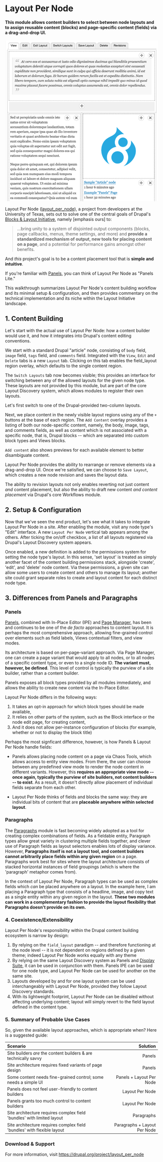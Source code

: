 # Layout Per Node
#### This module allows content builders to select between node layouts and to assign reusable content (blocks) and page-specific content (fields) via a drag-and-drop UI.

![Screenshot](layout_per_node.png)

Layout Per Node ([layout_per_node](https://www.drupal.org/project/layout_per_node)), a project from developers at the University of Texas, sets out to solve one of the central goals of Drupal's [Blocks & Layout Initiative](https://groups.drupal.org/scotch), namely [emphasis ours] to:

> ...bring unity to a system of disjointed output components (blocks, page callbacks, menus, theme settings, and more) and **provide a standardized mechanism of output, new tools for placing content on a page**, and a potential for performance gains amongst other benefits.

And *this* project's goal is to be a content placement tool that is **simple and intuitive**.

If you're familiar with [Panels](https://www.drupal.org/project/panels), you can think of Layout Per Node as "Panels Lite."

This walkthrough summarizes Layout Per Node's content building workflow and its minimal setup & configuration, and then provides commentary on the technical implementation and its niche within the Layout Initiative landscape.

## 1. Content Building
Let's start with the actual use of Layout Per Node: how a content builder would use it, and how it integrates into Drupal's content editing conventions.

We start with a standard Drupal "article" node, consisting of `body` field, `image` field, `tags` field, and `comments` field. Integrated with the `View`, `Edit` and `Delete` tabs is a new `Layout` tab. Clicking on this tab enables the field_layout region overlay, which defaults to the single content region.

The `Switch Layouts` tab now becomes visible; this provides an interface for switching between any of the allowed layouts for the given node type. These layouts are not provided by this module, but are part of the core Layout Discovery system, which allows modules to register their own layouts.

Let's first switch to one of the Drupal-provided two-column layouts.

Next, we place content in the newly visible layout regions using any of the `+` buttons at the base of each region. The `Add Content` overlay provides a listing of both our node-specific content, namely, the body, image, tags, and comments fields, as well as content which is not associated with a specific node, that is, Drupal blocks -- which are separated into custom block types and Views blocks.

`Add content` also shows previews for each available element to better disambiguate content.

Layout Per Node provides the ability to rearrange or remove elements via a drag-and-drop UI. Once we're satisfied, we can choose to `Save Layout`, which creates a new node revision and saves the layout data.

The ability to revision layouts not only enables reverting not just content *and* content placement, but also the ability to draft new content *and content placement* via Drupal's core Workflows module.

## 2. Setup & Configuration
Now that we've seen the end product, let's see what it takes to integrate Layout Per Node in a site. After enabling the module, visit any node type's "Edit" interface. A new `Layout Per Node` vertical tab appears among the others. After ticking the on/off checkbox, a list of all layouts registered via Drupal's Layout Discovery system appears.

Once enabled, a new definition is added to the permissions system for setting the node type's layout. In this sense, 'set layout' is treated as simply another facet of the content building permissions stack, alongside 'create', 'edit', and 'delete' node content. Via these permissions, a given site can allow some users to create content and others to manage its layout; another site could grant separate roles to create and layout content for each distinct node type.

## 3. Differences from Panels and Paragraphs

### Panels
[Panels](https://www.drupal.org/project/panels), combined with In-Place Editor (IPE) and [Page Manager](https://www.drupal.org/project/page_manager), has been and continues to be one of the *de facto* approaches to content layout. It is perhaps the most comprehensive approach, allowing fine-grained control over elements such as field labels, Views contextual filters, and view modes.

Its architecture is based on per-page-variant approach. Via Page
Manager, one can create a page variant that would apply to all nodes, or to
all nodes of a specific content type, or even to a single node ID. **The variant
must, however, be defined**. This level of control is typically the purview of a
site builder, rather than a content builder.

Panels exposes all block types provided by all modules immediately, and allows
the ability to create new content via the In-Place Editor.

Layout Per Node differs in the following ways:
1. It takes an opt-in approach for which block types should be made available,
1. It relies on other parts of the system, such as the Block interface or the node
edit page, for creating content,
1. And it does not allow per-instance configuration of blocks (for example, whether or not to display the block title)

Perhaps the most signficant difference, however, is how Panels & Layout Per Node handle fields:
- Panels allows placing node content on a page via Chaos Tools, which
allows access to entity view modes. From there, the user can choose between any
predefined view mode to render the node content in different variants. However,
this **requires an appropriate view mode -- once again, typically the purview of
site builders, not content builders -- to exist**. As a result, it doesn't
directly allow placement of individual fields separate from each other.

- Layout Per Node thinks of fields and blocks the same way: they are individual
bits of content that are **placeable anywhere within selected layout**.

### Paragraphs
The [Paragraphs](drupal.org/project/paragraphs) module is fast becoming widely adopted as a tool for creating
complex combinations of fields. As a fieldable entity, Paragraph types allow
great variety in clustering multiple fields together, and clever use of
Paragraph fields as layout selectors enables lots of display variance.
However, **Paragraphs itself is not a layout tool, and content builders cannot
arbitrarily place fields within any given region** on a page. Paragraphs work best
for sites where the layout architecture consists of stacked horizontal instances
of field groupings (which is where the 'paragraph' metaphor comes from).

In the context of Layout Per Node, Paragraph types can be used as complex fields
which *can* be placed anywhere on a layout. In the example here, I am placing a
Paragraph type that consists of a headline, image, and copy text as a single
entity within any given region in the layout. **These two modules
can work in a complementary fashion to provide the layout flexibility that
Paragraphs doesn't provide on its own.**

### 4. Coexistence/Extensibility
Layout Per Node's responsibility within the Drupal content building ecosystem is narrow by design:
1. By relying on the `field_layout` paradigm -- and therefore functioning at the node level -- it is not dependent on regions defined by a given theme; indeed Layout Per Node works equally with any theme
1. By relying on the same Layout Discovery system as Panels and [Display Suite](https://drupal.org/project/ds), it can be used in conjunction with them. Panels IPE can be used for one node type, and Layout Per Node can be used for another on the same site.
1. Layouts developed by and for one layout system can be used interchangeably with Layout Per Node, provided they follow Layout Discovery standards.
1. With its lightweight footprint, Layout Per Node can be disabled without affecting underlying content; layout will simply revert to the field layout
defined in the content type.

### 5. Summary of Probable Use Cases
So, given the available layout approaches, which is appropriate when? Here is
a suggested guide:

| Scenario     | Solution |
| :------- | ----: |
| Site builders *are* the content builders & are technically savvy | Panels |
| Site architecture requires fixed variants of page design    | Panels   |
| Some content needs fine-grained control; some needs a simple UI | Panels + Layout Per Node |
| Panels does not feel user-friendly to content builders     | Layout Per Node    |
| Panels grants too much control to content builders     | Layout Per Node    |
| Site architecture requires complex field 'bundles' with limited layout | Paragraphs    |
| Site architecture requires complex field 'bundles' with flexible layout | Paragraphs + Layout Per Node   |

### Download & Support
For more information, visit https://drupal.org/project/layout_per_node

